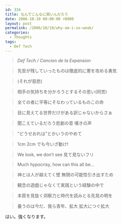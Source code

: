 ```yaml
---
id: 316
title: なんでこんなに弱いんだろう
date: 2006-10-10 00:00:00 +0900
layout: post
permalink: /2006/10/10/why-am-i-so-weak/
categories:
  - Thoughts
tags:
  - Def Tech
---
```

<!--more-->

> <cite>Def Tech / Cancion de la Expansion</cite>
  
> 先哲が残していったものは徹底的に悪を攻める勇気
  
> (それが慈悲)
  
> 相手の気持ちを分かろうとするその思い(同苦)
  
> 全ての者に平等にそなわっているものこの命
  
> 目に見えてる世界だけがある訳じゃないからさぁ
  
> 聞こえているだろう悲劇の音 嘆きの声
  
> &#8220;どうせおれは&#8221;とかいうのやめて
  
> 1cm 2cm でも今いざ動け!
  
> We look, we don&#8217;t see 見て見ないフリ
  
> Much hypocrisy, how can this all be…
  
> 神とは人が越えてく壁 無限の可能性引き出すため
  
> 観念の遊戯じゃなくて実践という経験の中で
  
> 本質を見抜く洞察力と時代を読みとる先見の明を
  
> 養うのは今だ、我ら青年、拡大 拡大につぐ拡大 

はい。強くなります。
